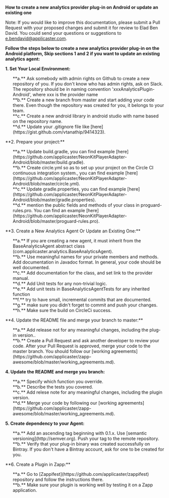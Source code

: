 **How to create a new analytics provider plug-in on Android or update an existing one**

Note: If you would like to improve this documentation, please submit a Pull Request with your proposed changes and submit it for review to Elad Ben David. You could send your questions or suggestions to e.bendavid@applicaster.com.

**Follow the steps below to create a new analytics provider plug-in on the Android platform, Skip sections 1 and 2 if you want to update an existing analytics agent:**

**1. Set Your Local Environment:**<br />
  <ol>
    **a.** Ask somebody with admin rights on Github to create a new repository of you. If you don't know who has admin rights, ask on Slack. The repository should be in naming convention 'xxxAnalyticsPlugin-Android', where xxx is the provider name<br/>
    **b.** Create a new branch from master and start adding your code there. Even though the repository was created for you, it belongs to your team.<br />
    **c.** Create a new android library in android studio with name based on the repository name.<br />
    **d.** Update your .gitignore file like [here](https://gist.github.com/vtanathip/9414323).<br />
  </ol>
**2. Prepare your project:**<br />
 <ol>
    **a.** Update build.gradle, you can find example [here](https://github.com/applicaster/NeonKitPlayerAdapter-Android/blob/master/build.gradle).<br />
    **b.** Create circle.yml so as to set up your project on the Circle CI continuous integration system., you can find example [here](https://github.com/applicaster/NeonKitPlayerAdapter-Android/blob/master/circle.yml).<br />
    **c.** Update gradle.properties, you can find example [here](https://github.com/applicaster/NeonKitPlayerAdapter-Android/blob/master/gradle.properties).<br />
    **d.** mention the public fields and methods of your class in proguard-rules.pro. You can find an example  [here](https://github.com/applicaster/NeonKitPlayerAdapter-Android/blob/master/proguard-rules.pro).<br />
  </ol>
**3. Create a New Analytics Agent Or Update an Existing One:**<br />
  <ol>
      **a.** If you are creating a new agent, it must inherit from the BaseAnalyticsAgent abstract class (com.applicaster.analytics.BaseAnalyticsAgent).<br />
    **b.** Use meaningful names for your private members and methods. Add documentation in Javadoc format. In general, your code should be well documented.<br />
    **c.** Add documentation for the class, and set link to the provider manual.<br />
    **d.** Add Unit tests for any non-trivial logic.<br />
    **e.** Add unit tests in BaseAnalyticsAgentTests for any inherited function<br />
    **f.** try to have small, incremental commits that are documented.
    **g.** make sure you didn't forget to commit and push your changes.<br />
    **h.** Make sure the build on CircleCi success. <br />
  </ol>
  **4. Update the README file and merge your branch to master:**<br />
   <ol>
    **a.** Add release not for any meaningful changes, including the plug-in version..<br />
    **b.** Create a Pull Request and ask another developer to review your code. After your Pull Request is approved, merge your code to the master branch. You should follow our [working agreements](https://github.com/applicaster/zapp-awesome/blob/master/working_agreements.md).<br />
  </ol>
  
  **4. Update the README and merge you branch:**<br />
   <ol>
   **a.** Specify which function you override.<br />
   **b.** Describe the tests you covered.<br />
   **c.** Add relese note for any meaningful changes, including the plugin version.<br />
    **d.** Merge your code by following our [working agreements](https://github.com/applicaster/zapp-awesome/blob/master/working_agreements.md).<br />
    </ol>
    
**5. Create dependency to your Agent:**<br />
  <ol>
  **a.** Add an ascending tag beginning with 0.1.x. Use [semantic versioning](http://semver.org). Push your tag to the remote repository. <br />
  **b.** Verify that your plug-in binary was created successfully on Bintray. If you don't have a Bintray account, ask for one to be created for you.<br />
 </ol>
**6. Create a Plugin in Zapp:**<br />
  <ol>
  **a.** Go to [Zappifest](https://github.com/applicaster/zappifest) repository and follow the instructions there.<br />
  **b.** Make sure your plugin is working well by testing it on a Zapp application.<br />
</ol>
